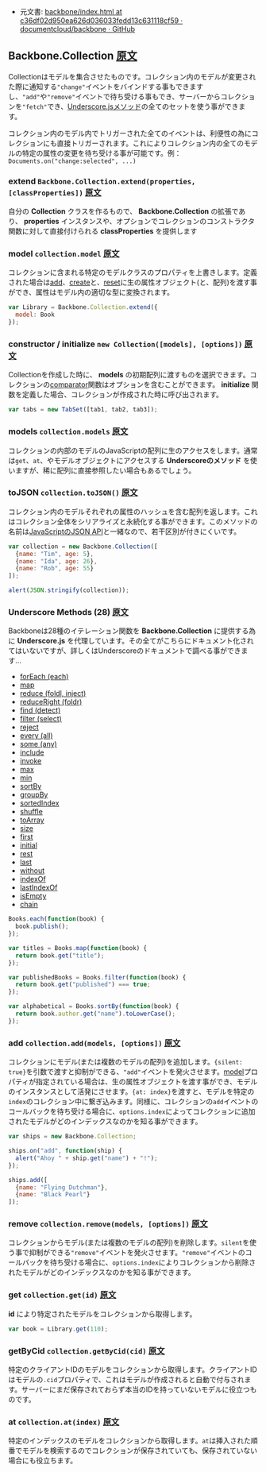 +  元文書: [backbone/index.html at c36df02d950ea626d036033fedd13c631118cf59 · documentcloud/backbone · GitHub](https://github.com/documentcloud/backbone/blob/c36df02d950ea626d036033fedd13c631118cf59/index.html "backbone/index.html at c36df02d950ea626d036033fedd13c631118cf59 · documentcloud/backbone · GitHub")

## Backbone.Collection [原文](http://backbonejs.org/#Collection)

Collectionはモデルを集合させたものです。コレクション内のモデルが変更された際に通知する`"change"`イベントをバインドする事もできますし、`"add"`や`"remove"`イベントで待ち受ける事もでき、サーバーからコレクションを`"fetch"`でき、[Underscore.jsメソッド](#Collection-Underscore-Methods)の全てのセットを使う事ができます。

コレクション内のモデル内でトリガーされた全てのイベントは、利便性の為にコレクションにも直接トリガーされます。これによりコレクション内の全てのモデルの特定の属性の変更を待ち受ける事が可能です。例： `Documents.on("change:selected", ...)`

### extend `Backbone.Collection.extend(properties, [classProperties])` [原文](http://backbonejs.org/#Collection-extend)

自分の **Collection** クラスを作るもので、 **Backbone.Collection** の拡張であり、 **properties** インスタンスや、オプションでコレクションのコンストラクタ関数に対して直接付けられる **classProperties** を提供します

### model `collection.model` [原文](http://backbonejs.org/#Collection-model)

コレクションに含まれる特定のモデルクラスのプロパティを上書きします。定義された場合は[add](#Collection-add)、[create](#Collection-create)と、[reset](#Collection-reset)に生の属性オブジェクト(と、配列)を渡す事ができ、属性はモデル内の適切な型に変換されます。

```javascript
var Library = Backbone.Collection.extend({
  model: Book
});
```

### constructor / initialize `new Collection([models], [options])` [原文](http://backbonejs.org/#Collection-constructor)

Collectionを作成した時に、 **models** の初期配列に渡すものを選択できます。コレクションの[comparator](#Collection-comparator)関数はオプションを含むことができます。 **initialize** 関数を定義した場合、コレクションが作成された時に呼び出されます。

```javascript
var tabs = new TabSet([tab1, tab2, tab3]);
```

### models `collection.models` [原文](http://backbonejs.org/#Collection-models)

コレクションの内部のモデルのJavaScriptの配列に生のアクセスをします。通常は`get`、`at`、やモデルオブジェクトにアクセスする **Underscoreのメソッド** を使いますが、稀に配列に直接参照したい場合もあるでしょう。

### toJSON `collection.toJSON()` [原文](http://backbonejs.org/#Collection-toJSON)

コレクション内のモデルそれぞれの属性のハッシュを含む配列を返します。これはコレクション全体をシリアライズと永続化する事ができます。このメソッドの名前は[JavaScriptのJSON API](https://developer.mozilla.org/en/JSON#toJSON\(\)_method)と一緒なので、若干区別が付きにくいです。

```javascript
var collection = new Backbone.Collection([
  {name: "Tim", age: 5},
  {name: "Ida", age: 26},
  {name: "Rob", age: 55}
]);

alert(JSON.stringify(collection));
```

### Underscore Methods (28) [原文](http://backbonejs.org/#Collection-Underscore-Methods)

Backboneは28種のイテレーション関数を **Backbone.Collection** に提供する為に **Underscore.js** を代理しています。その全てがこちらにドキュメント化されてはいないですが、詳しくはUnderscoreのドキュメントで調べる事ができます&hellip;

- [forEach (each)](http://documentcloud.github.com/underscore/#each)
- [map](http://documentcloud.github.com/underscore/#map)
- [reduce (foldl, inject)](http://documentcloud.github.com/underscore/#reduce)
- [reduceRight (foldr)](http://documentcloud.github.com/underscore/#reduceRight)
- [find (detect)](http://documentcloud.github.com/underscore/#find)
- [filter (select)](http://documentcloud.github.com/underscore/#filter)
- [reject](http://documentcloud.github.com/underscore/#reject)
- [every (all)](http://documentcloud.github.com/underscore/#all)
- [some (any)](http://documentcloud.github.com/underscore/#any)
- [include](http://documentcloud.github.com/underscore/#include)
- [invoke](http://documentcloud.github.com/underscore/#invoke)
- [max](http://documentcloud.github.com/underscore/#max)
- [min](http://documentcloud.github.com/underscore/#min)
- [sortBy](http://documentcloud.github.com/underscore/#sortBy)
- [groupBy](http://documentcloud.github.com/underscore/#groupBy)
- [sortedIndex](http://documentcloud.github.com/underscore/#sortedIndex)
- [shuffle](http://documentcloud.github.com/underscore/#shuffle)
- [toArray](http://documentcloud.github.com/underscore/#toArray)
- [size](http://documentcloud.github.com/underscore/#size)
- [first](http://documentcloud.github.com/underscore/#first)
- [initial](http://documentcloud.github.com/underscore/#initial)
- [rest](http://documentcloud.github.com/underscore/#rest)
- [last](http://documentcloud.github.com/underscore/#last)
- [without](http://documentcloud.github.com/underscore/#without)
- [indexOf](http://documentcloud.github.com/underscore/#indexOf)
- [lastIndexOf](http://documentcloud.github.com/underscore/#lastIndexOf)
- [isEmpty](http://documentcloud.github.com/underscore/#isEmpty)
- [chain](http://documentcloud.github.com/underscore/#chain)

```javascript
Books.each(function(book) {
  book.publish();
});

var titles = Books.map(function(book) {
  return book.get("title");
});

var publishedBooks = Books.filter(function(book) {
  return book.get("published") === true;
});

var alphabetical = Books.sortBy(function(book) {
  return book.author.get("name").toLowerCase();
});
```

### add `collection.add(models, [options])` [原文](http://backbonejs.org/#Collection-add)

コレクションにモデル(または複数のモデルの配列)を追加します。`{silent: true}`を引数で渡すと抑制ができる、`"add"`イベントを発火させます。[model](#Collection-model)プロパティが指定されている場合は、生の属性オブジェクトを渡す事ができ、モデルのインスタンスとして活発にさせます。`{at: index}`を渡すと、モデルを特定の`index`のコレクション中に繋ぎ込みます。同様に、コレクションの`add`イベントのコールバックを待ち受ける場合に、`options.index`によってコレクションに追加されたモデルがどのインデックスなのかを知る事ができます。

```javascript
var ships = new Backbone.Collection;

ships.on("add", function(ship) {
  alert("Ahoy " + ship.get("name") + "!");
});

ships.add([
  {name: "Flying Dutchman"},
  {name: "Black Pearl"}
]);
```

### remove `collection.remove(models, [options])` [原文](http://backbonejs.org/#Collection-remove)

コレクションからモデル(または複数のモデルの配列)を削除します。`silent`を使う事で抑制ができる`"remove"`イベントを発火させます。`"remove"`イベントのコールバックを待ち受ける場合に、`options.index`によりコレクションから削除されたモデルがどのインデックスなのかを知る事ができます。

### get `collection.get(id)` [原文](http://backbonejs.org/#Collection-get)

**id** により特定されたモデルをコレクションから取得します。

```javascript
var book = Library.get(110);
```

### getByCid `collection.getByCid(cid)` [原文](http://backbonejs.org/#Collection-getByCid)

特定のクライアントIDのモデルをコレクションから取得します。クライアントIDはモデルの`.cid`プロパティで、これはモデルが作成されると自動で付与されます。サーバーにまだ保存されておらず本当のIDを持っていないモデルに役立つものです。

### at `collection.at(index)` [原文](http://backbonejs.org/#Collection-at)

特定のインデックスのモデルをコレクションから取得します。`at`は挿入された順番でモデルを検索するのでコレクションが保存されていても、保存されていない場合にも役立ちます。

